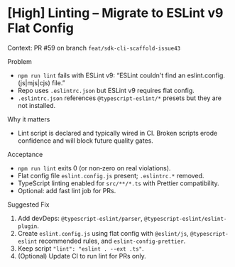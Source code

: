 # [High] Linting – Migrate to ESLint v9 Flat Config

Context: PR #59 on branch `feat/sdk-cli-scaffold-issue43`

Problem

- `npm run lint` fails with ESLint v9: “ESLint couldn't find an eslint.config.(js|mjs|cjs) file.”
- Repo uses `.eslintrc.json` but ESLint v9 requires flat config.
- `.eslintrc.json` references `@typescript-eslint/*` presets but they are not installed.

Why it matters

- Lint script is declared and typically wired in CI. Broken scripts erode confidence and will block future quality gates.

Acceptance

- `npm run lint` exits 0 (or non‑zero on real violations).
- Flat config file `eslint.config.js` present; `.eslintrc.*` removed.
- TypeScript linting enabled for `src/**/*.ts` with Prettier compatibility.
- Optional: add fast lint job for PRs.

Suggested Fix

1. Add devDeps: `@typescript-eslint/parser`, `@typescript-eslint/eslint-plugin`.
2. Create `eslint.config.js` using flat config with `@eslint/js`, `@typescript-eslint` recommended rules, and `eslint-config-prettier`.
3. Keep script `"lint": "eslint . --ext .ts"`.
4. (Optional) Update CI to run lint for PRs only.

